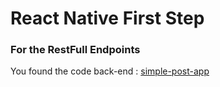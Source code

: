 # React Native First Step


### For the RestFull Endpoints

You found the code back-end : [simple-post-app](https://gitlab.com/ermix3/simple-post-app)